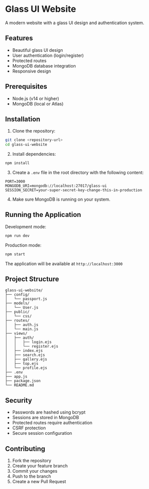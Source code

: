 # Glass UI Website

A modern website with a glass UI design and authentication system.

## Features

- Beautiful glass UI design
- User authentication (login/register)
- Protected routes
- MongoDB database integration
- Responsive design

## Prerequisites

- Node.js (v14 or higher)
- MongoDB (local or Atlas)

## Installation

1. Clone the repository:
```bash
git clone <repository-url>
cd glass-ui-website
```

2. Install dependencies:
```bash
npm install
```

3. Create a `.env` file in the root directory with the following content:
```
PORT=3000
MONGODB_URI=mongodb://localhost:27017/glass-ui
SESSION_SECRET=your-super-secret-key-change-this-in-production
```

4. Make sure MongoDB is running on your system.

## Running the Application

Development mode:
```bash
npm run dev
```

Production mode:
```bash
npm start
```

The application will be available at `http://localhost:3000`

## Project Structure

```
glass-ui-website/
├── config/
│   └── passport.js
├── models/
│   └── User.js
├── public/
│   └── css/
├── routes/
│   ├── auth.js
│   └── main.js
├── views/
│   ├── auth/
│   │   ├── login.ejs
│   │   └── register.ejs
│   ├── index.ejs
│   ├── search.ejs
│   ├── gallery.ejs
│   ├── top.ejs
│   └── profile.ejs
├── .env
├── app.js
├── package.json
└── README.md
```

## Security

- Passwords are hashed using bcrypt
- Sessions are stored in MongoDB
- Protected routes require authentication
- CSRF protection
- Secure session configuration

## Contributing

1. Fork the repository
2. Create your feature branch
3. Commit your changes
4. Push to the branch
5. Create a new Pull Request 